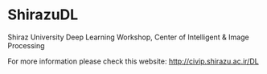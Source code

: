 # ShirazuDL
Shiraz University Deep Learning Workshop, Center of Intelligent &amp; Image Processing

For more information please check this website:
http://civip.shirazu.ac.ir/DL

